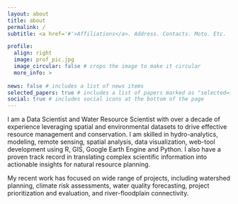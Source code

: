 ```yaml
---
layout: about
title: about
permalink: /
subtitle: <a href='#'>Affiliations</a>. Address. Contacts. Moto. Etc.

profile:
  align: right
  image: prof_pic.jpg
  image_circular: false # crops the image to make it circular
  more_info: >
  
news: false # includes a list of news items
selected_papers: true # includes a list of papers marked as "selected={true}"
social: true # includes social icons at the bottom of the page
---
```


I am a Data Scientist and Water Resource Scientist with over a decade of experience leveraging spatial and environmental datasets to drive effective resource management and conservation. I am skilled in hydro-analytics, modeling, remote sensing, spatial analysis, data visualization, web-tool development using R, GIS, Google Earth Engine and Python. I also have a proven track record in translating complex scientific information into actionable insights for natural resource planning. 

My recent work has focused on wide range of projects, including watershed planning, climate risk assessments, water quality forecasting, project prioritization and evaluation, and river-floodplain connectivity.
